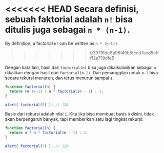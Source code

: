 <<<<<<< HEAD
Secara definisi, sebuah faktorial adalah `n!` bisa ditulis juga sebagai `n * (n-1)`.
=======
By definition, a factorial `n!` can be written as `n * (n-1)!`.
>>>>>>> 039716de8a96f49b5fccd7aed5effff2e719dfe5

Dengan kata lain, hasil dari `factorial(n)` bisa juga dikalkulasikan sebagai `n` dikalikan dengan hasil dari `factorial(n-1)`. Dan pemanggilan untuk `n-1` bisa secara rekursi menurun, dan terus menurun sampai `1`.

```js run
function factorial(n) {
  return (n != 1) ? n * factorial(n - 1) : 1;
}

alert( factorial(5) ); // 120
```

Basis dari rekursi adalah nilai `1`. Kita jika bisa membuat basis `0` disini, tidak akan berpengaruh banyak, tapi memberikan satu lagi tingkat rekursi:

```js run
function factorial(n) {
  return n ? n * factorial(n - 1) : 1;
}

alert( factorial(5) ); // 120
```
